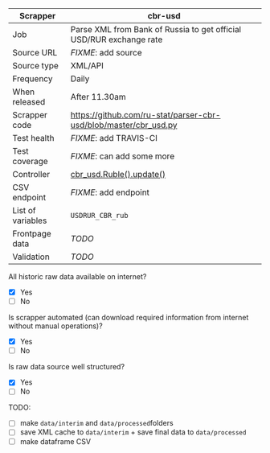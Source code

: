 
Scrapper            |  cbr-usd 
--------------------|----------------------------------------
Job                 |  Parse XML from Bank of Russia to get official USD/RUR exchange rate
Source  URL         |  *FIXME*: add source
Source type         |  XML/API  <!-- Word, Excel, CSV, HTML, XML, API, other -->
Frequency           |  Daily
When released       |  After 11.30am 
Scrapper code       | <https://github.com/ru-stat/parser-cbr-usd/blob/master/cbr_usd.py>
Test health         | *FIXME*: add TRAVIS-CI
Test coverage       | *FIXME*: can add some more
Controller          | [cbr_usd.Ruble().update()](https://github.com/ru-stat/parser-cbr-usd/blob/master/cbr_usd.py#L148-L156)
CSV endpoint        | *FIXME*: add endpoint
List of variables   | ```USDRUR_CBR_rub```
Frontpage data      | *TODO*
Validation          | *TODO*

All historic raw data available on internet? 
- [x] Yes
- [ ] No  

Is scrapper automated (can download required information from internet  without manual operations)? 
- [x] Yes
- [ ] No 

Is raw data source well structured?
- [x] Yes
- [ ] No 

TODO:
- [ ] make ```data/interim``` and ```data/processed```folders
- [ ] save XML cache to ```data/interim``` + save final data to ```data/processed```
- [ ] make dataframe CSV
